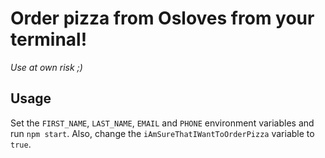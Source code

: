 # Order pizza from Osloves from your terminal!

_Use at own risk ;)_

## Usage

Set the `FIRST_NAME`, `LAST_NAME`, `EMAIL` and `PHONE` environment variables and run `npm start`. Also, change the `iAmSureThatIWantToOrderPizza` variable to `true`.
